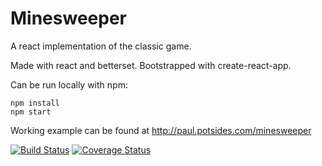 # Minesweeper

A react implementation of the classic game.  

Made with react and betterset.  Bootstrapped with create-react-app.

Can be run locally with npm:

```
npm install
npm start
```

Working example can be found at http://paul.potsides.com/minesweeper

[![Build Status](https://travis-ci.org/strongpauly/minesweeper.svg?branch=master)](https://travis-ci.org/strongpauly/minesweeper)
[![Coverage Status](https://coveralls.io/repos/github/strongpauly/minesweeper/badge.svg?branch=master)](https://coveralls.io/github/strongpauly/minesweeper?branch=master)
